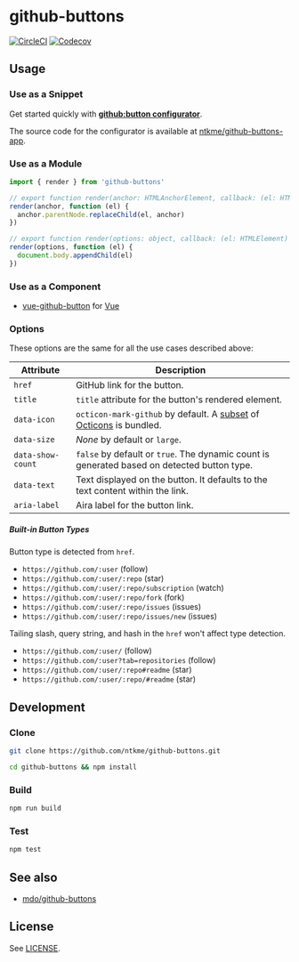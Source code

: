 github-buttons
==============

[![CircleCI](https://img.shields.io/circleci/project/github/ntkme/github-buttons.svg)](https://circleci.com/gh/ntkme/github-buttons)
[![Codecov](https://img.shields.io/codecov/c/github/ntkme/github-buttons.svg)](https://codecov.io/gh/ntkme/github-buttons)

Usage
-----

### Use as a Snippet

Get started quickly with **[github:button configurator](https://buttons.github.io)**.

The source code for the configurator is available at [ntkme/github-buttons-app](https://github.com/ntkme/github-buttons-app).

### Use as a Module

``` javascript
import { render } from 'github-buttons'

// export function render(anchor: HTMLAnchorElement, callback: (el: HTMLElement) => void): void;
render(anchor, function (el) {
  anchor.parentNode.replaceChild(el, anchor)
})

// export function render(options: object, callback: (el: HTMLElement) => void): void;
render(options, function (el) {
  document.body.appendChild(el) 
})
```

### Use as a Component

- [vue-github-button](https://github.com/ntkme/vue-github-button) for [Vue](https://vuejs.org)

### Options 

These options are the same for all the use cases described above:

| Attribute         | Description                                                                                                           |
| ---------         | -----------                                                                                                           |
| `href`            | GitHub link for the button.                                                                                           |
| `title`           | `title` attribute for the button's rendered element.                                                                  |
| `data-icon`       | `octicon-mark-github` by default. A [subset](rollup.config.js) of [Octicons](https://octicons.github.com) is bundled. |
| `data-size`       | _None_ by default or `large`.                                                                                         |
| `data-show-count` | `false` by default or `true`. The dynamic count is generated based on detected button type.                           |
| `data-text`       | Text displayed on the button. It defaults to the text content within the link.                                        |
| `aria-label`      | Aira label for the button link.                                                                                       |

##### Built-in Button Types

Button type is detected from `href`.

- `https://github.com/:user` (follow)
- `https://github.com/:user/:repo` (star)
- `https://github.com/:user/:repo/subscription` (watch)
- `https://github.com/:user/:repo/fork` (fork)
- `https://github.com/:user/:repo/issues` (issues)
- `https://github.com/:user/:repo/issues/new` (issues)

Tailing slash, query string, and hash in the `href` won't affect type detection.

- `https://github.com/:user/` (follow)
- `https://github.com/:user?tab=repositories` (follow)
- `https://github.com/:user/:repo#readme` (star)
- `https://github.com/:user/:repo/#readme` (star)


Development
-----------

### Clone

``` sh
git clone https://github.com/ntkme/github-buttons.git
```

``` sh
cd github-buttons && npm install
```

### Build

``` sh
npm run build
```

### Test

``` sh
npm test
```



See also
--------

- [mdo/github-buttons](https://ghbtns.com)



License
-------

See [LICENSE](LICENSE).
